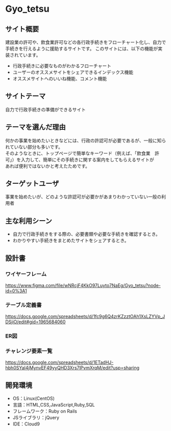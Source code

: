 # Gyo_tetsu

## サイト概要
建設業の許可や、飲食業許可などの各行政手続きをフローチャート化し、自力で手続きを行えるように援助するサイトです。
このサイトには、以下の機能が実装されています。
* 行政手続きに必要なものがわかるフローチャート
* ユーザーのオススメサイトをシェアできるインデックス機能
* オススメサイトへのいいね機能、コメント機能

## サイトテーマ
自力で行政手続きの準備ができるサイト

## テーマを選んだ理由
何かの事業を始めたいときなどには、行政の許認可が必要であるが、一般に知られていない部分も多いです。<br>
そのようなときに、トップページで簡単なキーワード（例えば、「飲食業　許可」）を入力して、簡単にその手続きに関する案内をしてもらえるサイトが<br>
あれば便利ではないかと考えたためです。

## ターゲットユーザ
事業を始めたいが、どのような許認可が必要かがあまりわかっていない一般の利用者

## 主な利用シーン
* 自力で行政手続きをする際の、必要書類や必要な手続きを確認するとき。
* わかりやすい手続きをまとめたサイトをシェアするとき。

## 設計書
### ワイヤーフレーム
https://www.figma.com/file/wNRcjF4KkO97Luyto7NaEg/Gyo_tetsu?node-id=0%3A1

### テーブル定義書
https://docs.google.com/spreadsheets/d/1fc9g6Q4zrKZzztOAh1XsLZYVp_JDSjiO/edit#gid=1965684060

### ER図


### チャレンジ要素一覧
https://docs.google.com/spreadsheets/d/1ETadHJ-hbh0SYaI4jMynvEF49yyQHD3Xrs7lPvmXrqM/edit?usp=sharing


## 開発環境
- OS：Linux(CentOS)
- 言語：HTML,CSS,JavaScript,Ruby,SQL
- フレームワーク：Ruby on Rails
- JSライブラリ：jQuery
- IDE：Cloud9